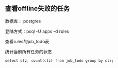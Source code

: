 ## 查看offline失败的任务

数据库： postgres

登陆方式：psql -U apps -d rules

查看rules的job_todo表

统计当前所有任务的状态
```
select clz, count(clz) from job_todo group by clz;
```

